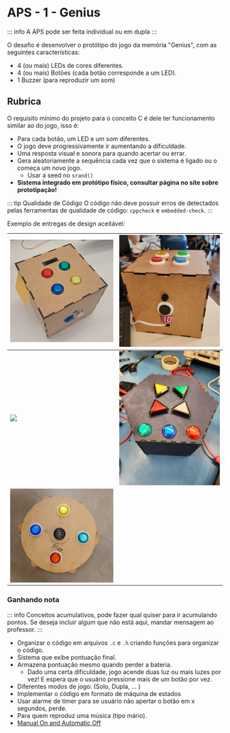 # APS - 1 - Genius

::: info
A APS pode ser feita individual ou em dupla
:::

<YouTube id="KfF-AZhUkdM"/>

O desafio é desenvolver o protótipo do jogo da memória "Genius", com as seguintes características:

- 4 (ou mais) LEDs de cores diferentes.
- 4 (ou mais) Botões (cada botão corresponde a um LED).
- 1 Buzzer (para reproduzir um som)

## Rubrica

O requisito mínimo do projeto para o conceito C é dele ter funcionamento similar ao do jogo, isso é: 

- Para cada botão, um LED e um som diferentes.
- O jogo deve progressivamente ir aumentando a dificuldade.
- Uma resposta visual e sonora para quando acertar ou errar.
- Gera aleatoriamente a sequência cada vez que o sistema é ligado ou o começa um novo jogo.
    - Usar a seed no `srand()`
- **Sistema integrado em protótipo físico, consultar página no site sobre prototipação!**

::: tip Qualidade de Código
O código não deve possuir erros de detectados pelas ferramentas de qualidade de código: `cppcheck` e `embedded-check`.
:::

Exemplo de entregas de design aceitável:

| ![](imgs-aps/aps-1/1.jpeg) | ![](imgs-aps/aps-1/2.jpeg) |  
|----------------------------|----------------------------|
| ![](imgs-aps/aps-1/4.png)  | ![](imgs-aps/aps-1/5.jpg)  |   
| ![](imgs-aps/aps-1/3.jpeg) |                            |   

### Ganhando nota

::: info
Conceitos acumulativos, pode fazer qual quiser para ir acumulando pontos. Se deseja incluir algum que não está aqui, mandar mensagem ao professor.
:::

<Badge type="tip" text="meio conceito:" />

-  Organizar o código em arquivos `.c` e `.h` criando funções para organizar o código.
-  Sistema que exibe pontuação final.
-  Armazena pontuação mesmo quando perder a bateria.
    - <Badge type="info" text="meio conceito" /> Dado uma certa dificuldade, jogo acende duas luz ou mais luzes por vez! E espera que o usuário pressione mais de um botão por vez.
-  Diferentes modos de jogo: (Solo, Dupla, ... )
-  Implementar o código em formato de máquina de estados
-  Usar alarme de timer para se usuário não apertar o botão em x segundos, perde.
-  Para quem reproduz uma música (tipo mário). 
-  [Manual On and Automatic Off](https://www.youtube.com/watch?v=jSZM9Js_zk8) 

<!--
 - <Badge type="info" text="meio conceito" /> Se fizer um sistema que desliga a energia sozinho e liga quando apertar um botão
--> 

